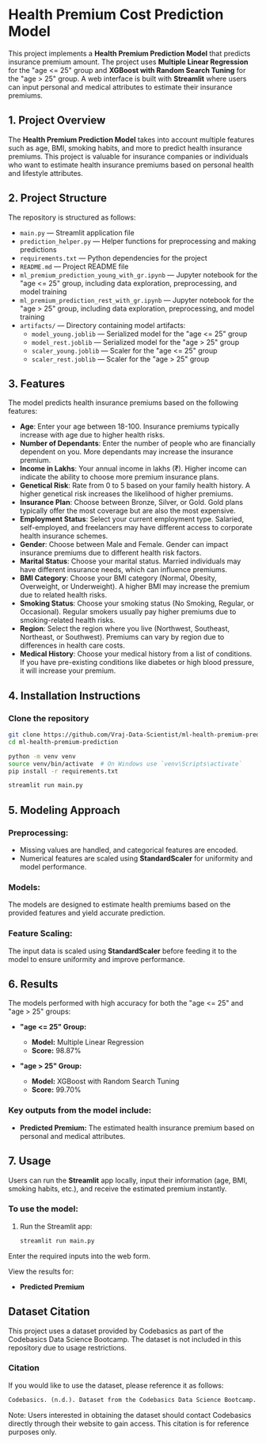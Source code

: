 # Health Premium Cost Prediction Model

This project implements a **Health Premium Prediction Model** that predicts insurance premium amount. The project uses **Multiple Linear Regression** for the "age <= 25" group and **XGBoost with Random Search Tuning** for the "age > 25" group. A web interface is built with **Streamlit** where users can input personal and medical attributes to estimate their insurance premiums.

## 1. Project Overview

The **Health Premium Prediction Model** takes into account multiple features such as age, BMI, smoking habits, and more to predict health insurance premiums. This project is valuable for insurance companies or individuals who want to estimate health insurance premiums based on personal health and lifestyle attributes.

## 2. Project Structure

The repository is structured as follows:

- `main.py` — Streamlit application file
- `prediction_helper.py` — Helper functions for preprocessing and making predictions
- `requirements.txt` — Python dependencies for the project
- `README.md` — Project README file
- `ml_premium_prediction_young_with_gr.ipynb` — Jupyter notebook for the "age <= 25" group, including data exploration, preprocessing, and model training
- `ml_premium_prediction_rest_with_gr.ipynb` — Jupyter notebook for the "age > 25" group, including data exploration, preprocessing, and model training
- `artifacts/` — Directory containing model artifacts:
  - `model_young.joblib` — Serialized model for the "age <= 25" group
  - `model_rest.joblib` — Serialized model for the "age > 25" group
  - `scaler_young.joblib` — Scaler for the "age <= 25" group
  - `scaler_rest.joblib` — Scaler for the "age > 25" group

## 3. Features

The model predicts health insurance premiums based on the following features:

- **Age**: Enter your age between 18-100. Insurance premiums typically increase with age due to higher health risks.
- **Number of Dependants**: Enter the number of people who are financially dependent on you. More dependants may increase the insurance premium.
- **Income in Lakhs**: Your annual income in lakhs (₹). Higher income can indicate the ability to choose more premium insurance plans.
- **Genetical Risk**: Rate from 0 to 5 based on your family health history. A higher genetical risk increases the likelihood of higher premiums.
- **Insurance Plan**: Choose between Bronze, Silver, or Gold. Gold plans typically offer the most coverage but are also the most expensive.
- **Employment Status**: Select your current employment type. Salaried, self-employed, and freelancers may have different access to corporate health insurance schemes.
- **Gender**: Choose between Male and Female. Gender can impact insurance premiums due to different health risk factors.
- **Marital Status**: Choose your marital status. Married individuals may have different insurance needs, which can influence premiums.
- **BMI Category**: Choose your BMI category (Normal, Obesity, Overweight, or Underweight). A higher BMI may increase the premium due to related health risks.
- **Smoking Status**: Choose your smoking status (No Smoking, Regular, or Occasional). Regular smokers usually pay higher premiums due to smoking-related health risks.
- **Region**: Select the region where you live (Northwest, Southeast, Northeast, or Southwest). Premiums can vary by region due to differences in health care costs.
- **Medical History**: Choose your medical history from a list of conditions. If you have pre-existing conditions like diabetes or high blood pressure, it will increase your premium.


## 4. Installation Instructions

### Clone the repository
```bash
git clone https://github.com/Vraj-Data-Scientist/ml-health-premium-prediction.git
cd ml-health-premium-prediction

python -m venv venv
source venv/bin/activate  # On Windows use `venv\Scripts\activate`
pip install -r requirements.txt

streamlit run main.py
```

## 5. Modeling Approach

### Preprocessing:
- Missing values are handled, and categorical features are encoded.
- Numerical features are scaled using **StandardScaler** for uniformity and model performance.

### Models:
The models are designed to estimate health premiums based on the provided features and yield accurate prediction.

### Feature Scaling:
The input data is scaled using **StandardScaler** before feeding it to the model to ensure uniformity and improve performance.

## 6. Results

The models performed with high accuracy for both the "age <= 25" and "age > 25" groups:

- **"age <= 25" Group:**
  - **Model:** Multiple Linear Regression
  - **Score:** 98.87%
  
- **"age > 25" Group:**
  - **Model:** XGBoost with Random Search Tuning
  - **Score:** 99.70%

### Key outputs from the model include:
- **Predicted Premium:** The estimated health insurance premium based on personal and medical attributes.

## 7. Usage

Users can run the **Streamlit** app locally, input their information (age, BMI, smoking habits, etc.), and receive the estimated premium instantly.

### To use the model:

1. Run the Streamlit app:
   ```bash
   streamlit run main.py
   ```

Enter the required inputs into the web form.

View the results for:

- **Predicted Premium**



## Dataset Citation
This project uses a dataset provided by Codebasics as part of the Codebasics Data Science Bootcamp. The dataset is not included in this repository due to usage restrictions.

### Citation

If you would like to use the dataset, please reference it as follows:

```markdown
Codebasics. (n.d.). Dataset from the Codebasics Data Science Bootcamp. Retrieved from [Codebasics](https://codebasics.io/)
```

Note: Users interested in obtaining the dataset should contact Codebasics directly through their website to gain access. This citation is for reference purposes only.

